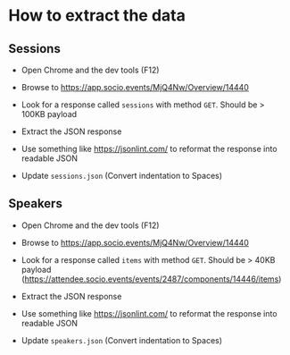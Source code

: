 # How to extract the data

## Sessions

* Open Chrome and the dev tools (F12)

* Browse to https://app.socio.events/MjQ4Nw/Overview/14440

* Look for a response called `sessions` with method `GET`.  Should be > 100KB payload

* Extract the JSON response

* Use something like https://jsonlint.com/ to reformat the response into readable JSON

* Update `sessions.json` (Convert indentation to Spaces)

## Speakers

* Open Chrome and the dev tools (F12)

* Browse to https://app.socio.events/MjQ4Nw/Overview/14440

* Look for a response called `items` with method `GET`.  Should be > 40KB payload (https://attendee.socio.events/events/2487/components/14446/items)

* Extract the JSON response

* Use something like https://jsonlint.com/ to reformat the response into readable JSON

* Update `speakers.json` (Convert indentation to Spaces)
